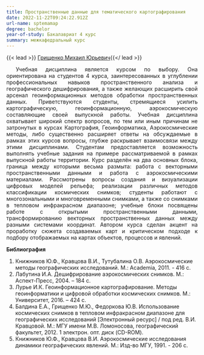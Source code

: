 ```yaml
---
title: Пространственные данные для тематического картографирования
date: 2022-11-22T09:24:22.912Z
url-name: sptemamap
degree: bachelor
year-of-study: Бакалавриат 4 курс
summary: межкафедральный курс
---
```

{{< lead >}} [Грищенко Михаил Юрьевич](../../../about/staff/grishchenko){{</ lead >}}

<div style="text-align: justify; text-indent: 25px;">
Учебная дисциплина является курсом по выбору. Она ориентирована на студентов 4 курса, заинтересованных в углублении профессиональных навыков пространственного анализа и географического дешифрирования, а также желающих расширить свой арсенал геоинформационных методов обработки пространственных данных. Приветствуются студенты, стремящиеся усилить картографическую, геоинформационную, аэрокосмическую составляющие своей выпускной работы. Учебная дисциплина охватывает широкий спектр вопросов, по тем или иным причинам не затронутых в курсах Картография, Геоинформатика, Аэрокосмические методы, либо существенно расширяет ответы на обсуждаемые в рамках этих курсов вопросы, глубже раскрывает взаимосвязи между этими дисциплинами. Студентам предоставляется возможность выполнять учебные задания на примере рассматриваемой в рамках выпускной работы территории. Курс разделён на два основных блока, граница между которыми весьма размыта: работа с векторными пространственными данными и работа с аэрокосмическими материалами. Рассмотрены вопросы создания и визуализации цифровых моделей рельефа; реализации различных методов классификации космических снимков; студенты работают с многозональными и многовременными снимками, а также со снимками в тепловом инфракрасном диапазоне; учебные блоки посвящены работе с открытыми пространственными данными, трансформированию векторных пространственных данных между разными системами координат. Автором курса сделан акцент на проработку сюжета создаваемых карт и критическом подходе к подбору отображаемых на картах объектов, процессов и явлений. </div>

**Библиография**

1. Книжников Ю.Ф., Кравцова В.И., Тутубалина О.В. Аэрокосмические методы географических исследований. М.: Academia, 2011. - 416 c. 
2. Лабутина И.А. Дешифрирование аэрокосмических снимков. М.: Аспект-Пресс, 2004. – 184 с.
3. Лурье И.К. Геоинформационное картографирование. Методы геоинформатики и цифровой обработки космических снимков. М.: Университет, 2016. – 424 с.
4. Балдина Е.А., Грищенко М.Ю., Федоркова Ю.В. Использование  космических  снимков  в  тепловом  инфракрасном диапазоне для географических исследований \[Электронный ресурс] / под ред. В.И. Кравцовой. М.: МГУ имени М.В. Ломоносова, географический факультет, 2012. 1 электрон. опт. диск (CD-ROM).
5. Книжников Ю.Ф., Кравцова В.И. Аэрокосмические исследования динамики географических явлений. М.: Изд-во МГУ, 1991. - 206 с.